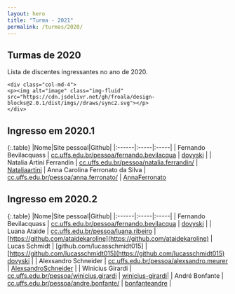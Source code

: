 ```yaml
---
layout: hero
title: "Turma - 2021"
permalink: /turmas/2020/
---
```


<div class="row align-items-center pt-2 pt-lg-5 mb-5">
    <div class="col-md-8">
    <h2>Turmas de 2020</h2>
    <p class="lead">Lista de discentes ingressantes no ano de 2020.</p>
    </div>

    <div class="col-md-4">
    <p><img alt="image" class="img-fluid" src="https://cdn.jsdelivr.net/gh/froala/design-blocks@2.0.1/dist/imgs//draws/sync2.svg"></p>
    </div>
</div>

## Ingresso em 2020.1

{:.table}
|Nome|Site pessoal|Github|
|:------|:-----|:-----|
| Fernando Bevilacquass | [cc.uffs.edu.br/pessoa/fernando.bevilacqua](http://cc.uffs.edu.br/pessoa/fernando.bevilacqua) | [dovyski](http://github.com/Dovyski) |
| Natalia Artini Ferrandin | [cc.uffs.edu.br/pessoa/natalia.ferrandin/](https://cc.uffs.edu.br/pessoa/natalia.ferrandin/) | [Nataliaartini](https://github.com/Nataliaartini)
| Anna Carolina Ferronato da Silva | [cc.uffs.edu.br/pessoa/anna.ferronato/](https://cc.uffs.edu.br/pessoa/anna.ferronato/) | [AnnaFerronato](https://github.com/AnnaFerronato)



## Ingresso em 2020.2

{:.table}
|Nome|Site pessoal|Github|
|:------|:-----|:-----|
| Fernando Bevilacquass | [cc.uffs.edu.br/pessoa/fernando.bevilacqua](http://cc.uffs.edu.br/pessoa/fernando.bevilacqua) | [dovyski](http://github.com/Dovyski) |
| Luana Ataide          | [cc.uffs.edu.br/pessoa/luana.ribeiro](cc.uffs.edu.br/pessoa/luana.ribeiro)                    | [https://github.com/ataidekaroline](https://github.com/ataidekaroline)
| Lucas Schmidt | [github.com/lucasschmidt015] |[https://github.com/lucasschmidt015](https://github.com/lucasschmidt015)
[dovyski](http://github.com/Dovyski) |
| Alexsandro Schneider | [cc.uffs.edu.br/pessoa/alexsandro.meurer](https://cc.uffs.edu.br/pessoa/alexsandro.meurer/) | [AlexsandroSchneider](https://github.com/AlexsandroSchneider) |
| Winicius Girardi      | [cc.uffs.edu.br/pessoa/winicius.girardi](http.//cc.uffs.edu.br/pessoa/winicius.girardi)       | [winicius-girardi](http://github.com/winicius-girardi)| 
| André Bonfante | [cc.uffs.edu.br/pessoa/andre.bonfante/](https://cc.uffs.edu.br/pessoa/andre.bonfante/) | [bonfanteandre](https://github.com/bonfanteandre) |
